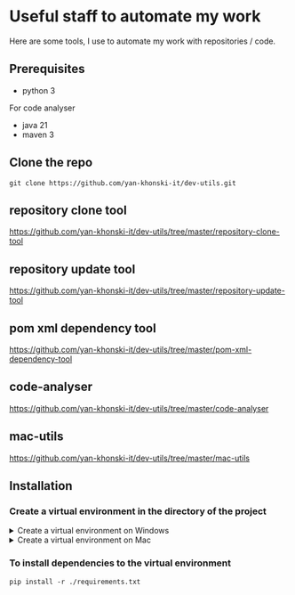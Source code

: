 # Useful staff to automate my work
Here are some tools, I use to automate my work with repositories / code.

## Prerequisites
- python 3

For code analyser
- java 21
- maven 3

## Clone the repo
```shell
git clone https://github.com/yan-khonski-it/dev-utils.git
```

## repository clone tool
https://github.com/yan-khonski-it/dev-utils/tree/master/repository-clone-tool

## repository update tool
https://github.com/yan-khonski-it/dev-utils/tree/master/repository-update-tool

## pom xml dependency tool
https://github.com/yan-khonski-it/dev-utils/tree/master/pom-xml-dependency-tool

## code-analyser
https://github.com/yan-khonski-it/dev-utils/tree/master/code-analyser

## mac-utils
https://github.com/yan-khonski-it/dev-utils/tree/master/mac-utils


## Installation
### Create a virtual environment in the directory of the project

<details>
  <summary>Create a virtual environment on Windows</summary>

#### Windows
https://docs.python.org/3/library/venv.html

Install virtual environment tool if not installed
```commandline
pip install virtualenv
```

Create a new virtual environment
```commandline
python -m venv virtual_environment 
```

Activate the virtual environment
```text
.\virtual_environment\Scripts\activate
```

The output will be:
```text
(virtual_environment) PS {PATH}\dev-utils>
```

To deactivate the virtual environment
https://stackoverflow.com/questions/990754/how-to-leave-exit-deactivate-a-python-virtualenv
```commandline
deactivate
```
</details>

<details>
  <summary>Create a virtual environment on Mac</summary>

#### Mac
https://mnzel.medium.com/how-to-activate-python-venv-on-a-mac-a8fa1c3cb511

Install virtual environment if not installed
```shell
python3 -m pip install --user virtualenv
```

Create a virtual environment
```shell
python3 -m venv virtual_environment
```

Activate the virtual environment
```shell
source virtual_environment/bin/activate
```

To deactivate the virtual environment
https://stackoverflow.com/questions/990754/how-to-leave-exit-deactivate-a-python-virtualenv
```shell
deactivate
```
</details>



### To install dependencies to the virtual environment
```commandline
pip install -r ./requirements.txt
```